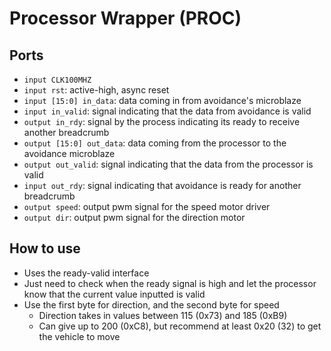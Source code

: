 # Processor Wrapper (PROC)
## Ports
- `input CLK100MHZ`
- `input rst`: active-high, async reset
- `input [15:0] in_data`: data coming in from avoidance's microblaze
- `input in_valid`: signal indicating that the data from avoidance is valid
- `output in_rdy`: signal by the process indicating its ready to receive another breadcrumb
- `output [15:0] out_data`: data coming from the processor to the avoidance microblaze
- `output out_valid`: signal indicating that the data from the processor is valid
- `input out_rdy`: signal indicating that avoidance is ready for another breadcrumb
- `output speed`: output pwm signal for the speed motor driver
- `output dir`: output pwm signal for the direction motor
## How to use
- Uses the ready-valid interface
- Just need to check when the ready signal is high and let the processor know that the current value inputted is valid
- Use the first byte for direction, and the second byte for speed
    - Direction takes in values between 115 (0x73) and 185 (0xB9)
    - Can give up to 200 (0xC8), but recommend at least 0x20 (32) to get the vehicle to move